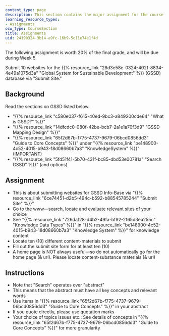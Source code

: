 ```yaml
---
content_type: page
description: This section contains the major assignment for the course.
learning_resource_types:
- Assignments
ocw_type: CourseSection
title: Assignments
uid: 24190324-3b14-a9fc-16b9-5c11e74e1f4d
---
```


The following assignment is worth 20% of the final grade, and will be due during Week 5.

Submit 10 websites for the {{% resource_link "28d3e58e-0324-402f-8834-4e49a1075d3a" "Global System for Sustainable Development" %}} (GSSD) database via "Submit Site."

Background
----------

Read the sections on GSSD listed below.

*   "{{% resource_link "c580e037-f615-40ed-9bc3-a849200cde64" "What is GSSD?" %}}"
*   "{{% resource_link "14dfcdc0-080f-42be-bcb7-2a1e1a70f3d9" "GSSD Mapping Design" %}}"
*   "{{% resource_link "65f2d67b-f775-4737-9679-06bcd0856dd3" "Guide to Core Concepts" %}}" under "{{% resource_link "be148900-4c52-4015-b943-18d08660b7a3" "KnowledgeSystem" %}}" (IMPORTANT)
*   "{{% resource_link "5fd51f41-5b70-431f-bc85-dbd53e00781a" "Search GSSD" %}}" (and options)

Assignment
----------

*   This is about submitting websites for GSSD Info-Base via "{{% resource_link "6ce74451-d2b5-494c-b592-b88545785244" "Submit Site" %}}"
*   Go to the www—search, locate and evaluate relevant sites of your choice
*   See "{{% resource_link "726daf28-d4b2-49fa-bf92-2f65d3ea255c" "Knowledge Data Types" %}}" in "{{% resource_link "be148900-4c52-4015-b943-18d08660b7a3" "Knowledge System" %}}" for knowledge content
*   Locate ten (10) different content-materials to submit
*   Fill out the submit site form for at least ten (10)
*   A home page is NOT always useful—so do not automatically go for the home page (& url). Please locate content-substance materials (& url)

Instructions
------------

*   Note that "Search" operates over "abstract"
*   This means that the abstract must have all key concepts and relevant words
*   Use items in "{{% resource_link "65f2d67b-f775-4737-9679-06bcd0856dd3" "Guide to Core Concepts" %}}" in your abstract
*   If you quote directly, please use quotation marks
*   Your choice of topics issues etc.: See details of concepts in "{{% resource_link "65f2d67b-f775-4737-9679-06bcd0856dd3" "Guide to Core Concepts" %}}" for more granularity